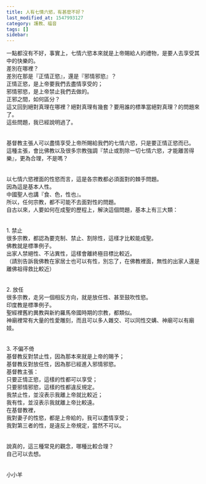 ```yaml
---
title: 人有七情六慾，有甚麼不好？
last_modified_at: 1547993127
category: 護教、福音
tags: []
sidebar: 
---
```


<p>一點都沒有不好，事實上，七情六慾本來就是上帝賜給人的禮物，是要人去享受其中的快樂的。<br/><!--more-->差別在哪裡？<br/>差別在那是『正情正慾』，還是『邪情邪慾』？<br/>正情正慾，是上帝要我們去盡情享受的；<br/>邪情邪慾，是上帝禁止我們去做的。<br/>正邪之間，如何區分？<br/>這又回到絕對真理在哪裡？絕對真理有幾套？要用誰的標準當絕對真理？的問題來了。<br/>這些問題，我已經說明過了。<br/><br/><br/>基督教主張人可以盡情享受上帝所賜給我們的七情六慾，只是要正情正慾而已。<br/>這種主張，會比佛教以及很多宗教強調『禁止或割除一切七情六慾，才能離苦得樂』，更為合理，不是嗎？<br/><br/><br/>以七情六慾裡面的性慾而言，這是各宗教都必須面對的棘手問題。<br/>因為這是基本人性。<br/>中國聖人也講『食、色，性也』。<br/>所以，任何宗教，都不可能不去面對性的問題。<br/>自古以來，人要如何在成聖的歷程上，解決這個問題，基本上有三大類：<br/><br/><br/>1. 禁止<br/>很多宗教，都認為要克制、禁止、割除性，這樣才比較能成聖。<br/>佛教就是標準例子。<br/>出家人禁絕性、不沾異性，這樣會離終極目標比較近。<br/>（請別告訴我佛教在家居士也可以有性，別忘了，在佛教裡面，無性的出家人還是離佛祖得救比較近）<br/><br/><br/>2. 放任<br/>很多宗教，走另一個相反方向，就是放任性、甚至鼓吹性慾。<br/>印度教是標準例子。<br/>聖經裡舊約異教與新約羅馬帝國時期的宗教，都類似。<br/>神廟裡常有大量的性愛雕刻，而且可以多人雜交、可以同性交媾、神廟可以有廟妓。<br/><br/><br/>3. 不偏不倚<br/>基督教反對禁止性，因為那本來就是上帝的賜予；<br/>基督教反對放任性，因為那已經進入邪情邪慾。<br/>基督教主張：<br/>只要正情正慾，這樣的性都可以享受；<br/>只要邪情邪慾，這樣的性都違反規定。<br/>我禁止性，並沒表示我離上帝就比較近；<br/>我有性，並沒表示我就離上帝比較遠。<br/>在基督教裡，<br/>我對妻子的性慾，都是上帝給的，我可以盡情享受；<br/>我對第三者的性，是違反上帝規定，當然不可以。<br/><br/><br/>說真的，這三種常見的觀念，哪種比較合理？<br/>自己可以去想。<br/><br/><br/>小小羊<br/><br/></p>